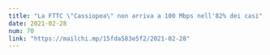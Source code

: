 ```yaml
---
title: "La FTTC \"Cassiopea\" non arriva a 100 Mbps nell'82% dei casi"
date: 2021-02-28
num: 70
link: "https://mailchi.mp/15fda583e5f2/2021-02-28"
---
```

